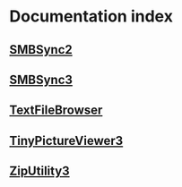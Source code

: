 # Documentation index

## [SMBSync2](https://sentaroh.github.io/Documents/SMBSync2/index.html)

## [SMBSync3](https://sentaroh.github.io/Documents/SMBSync3/index.html)

## [TextFileBrowser](https://sentaroh.github.io/Documents/TextFileBrowser/index.html)

## [TinyPictureViewer3](https://sentaroh.github.io/Documents/TinyPictureViewer3/index.html)

## [ZipUtility3](https://sentaroh.github.io/Documents/ZipUtility3/index.html)